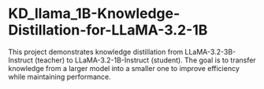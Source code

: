 # KD_llama_1B-Knowledge-Distillation-for-LLaMA-3.2-1B
This project demonstrates knowledge distillation from LLaMA-3.2-3B-Instruct (teacher) to LLaMA-3.2-1B-Instruct (student). The goal is to transfer knowledge from a larger model into a smaller one to improve efficiency while maintaining performance.
